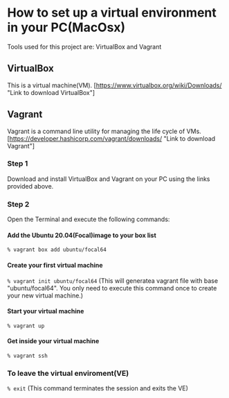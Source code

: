 # How to set up a virtual environment in your PC(MacOsx)
Tools used for this project are: VirtualBox and Vagrant

## VirtualBox
This is a virtual machine(VM).
[https://www.virtualbox.org/wiki/Downloads/ "Link to download VirtualBox"]

## Vagrant
Vagrant is a command line utility for managing the life cycle of VMs.
[https://developer.hashicorp.com/vagrant/downloads/ "Link to download Vagrant"]


### Step 1
Download and install VirtualBox and Vagrant on your PC using the links provided above.

### Step 2
Open the Terminal and execute the following commands:

#### Add the Ubuntu 20.04(Focal)image to your box list ####
`% vagrant box add ubuntu/focal64`

#### Create your first virtual machine ####
`% vagrant init ubuntu/focal64`
(This will generatea vagrant file with base "ubuntu/focal64". You only need to execute this command once to create your new virtual machine.)

#### Start your virtual machine ####
`% vagrant up`

#### Get inside your virtual machine ####
`% vagrant ssh`

### To leave the virtual enviroment(VE)
`% exit`
(This command terminates the session and exits the VE)
